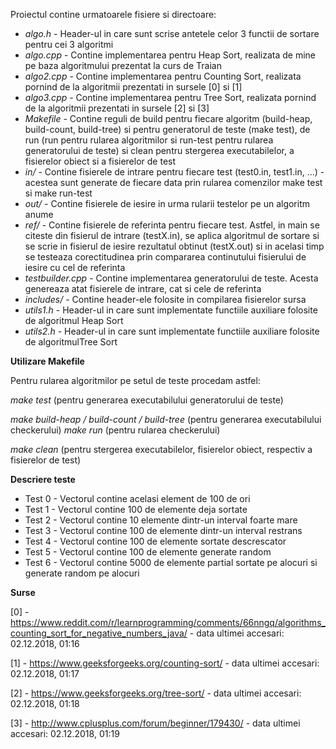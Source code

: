 Proiectul contine urmatoarele fisiere si directoare:
* *algo.h* - Header-ul in care sunt scrise antetele celor 3 functii de 
				 sortare pentru cei 3 algoritmi
* *algo.cpp* - Contine implementarea pentru Heap Sort, realizata de mine pe
	               baza algoritmului prezentat la curs de Traian
* *algo2.cpp* - Contine implementarea pentru Counting Sort, realizata 
	                pornind de la algoritmii prezentati in sursele [0] si [1]
* *algo3.cpp* - Contine implementarea pentru Tree Sort, realizata pornind 
	                de la algoritmii prezentati in sursele [2] si [3]
* *Makefile* - Contine reguli de build pentru fiecare algoritm (build-heap,
				   build-count, build-tree) si pentru generatorul de teste 
				   (make test), de run (run pentru rularea algoritmilor si 
				   run-test pentru rularea generatorului de teste) si clean 
				   pentru stergerea executabilelor, a fisierelor obiect si a 
				   fisierelor de test
* *in/* - Contine fisierele de intrare pentru fiecare test (test0.in, 
			  test1.in, ...) - acestea sunt generate de fiecare data prin 
		  rularea comenzilor make test si make run-test
* *out/* - Contine fisierele de iesire in urma rularii testelor pe un 
	           algoritm anume
* *ref/* - Contine fisierele de referinta pentru fiecare test. Astfel, in 
			   main se citeste din fisierul de intrare (testX.in), se aplica 
			   algoritmul de sortare si se scrie in fisierul de iesire 
			   rezultatul obtinut (testX.out) si in acelasi timp se testeaza 
			   corectitudinea prin compararea continutului fisierului de iesire 
			   cu cel de referinta
* *testbuilder.cpp* - Contine implementarea generatorului de teste. Acesta 
						  genereaza atat fisierele de intrare, cat si cele de 
						  referinta
* *includes/* - Contine header-ele folosite in compilarea fisierelor sursa
* *utils1.h* - Header-ul in care sunt implementate functiile auxiliare 
				   folosite de algoritmul Heap Sort
* *utils2.h* - Header-ul in care sunt implementate functiile auxiliare 
				   folosite de algoritmulTree Sort
						  
						  
**Utilizare Makefile**

Pentru rularea algoritmilor pe setul de teste procedam astfel:

*make test* (pentru generarea executabilului generatorului de teste)

*make build-heap / build-count / build-tree* (pentru generarea executabilului 
										   checkerului)
*make run* (pentru rularea checkerului)

*make clean* (pentru stergerea executabilelor, fisierelor obiect, respectiv a 
		   fisierelor de test)


**Descriere teste**
* Test 0 - Vectorul contine acelasi element de 100 de ori
* Test 1 - Vectorul contine 100 de elemente deja sortate
* Test 2 - Vectorul contine 10 elemente dintr-un interval foarte mare
* Test 3 - Vectorul contine 100 de elemente dintr-un interval restrans
* Test 4 - Vectorul contine 100 de elemente sortate descrescator
* Test 5 - Vectorul contine 100 de elemente generate random
* Test 6 - Vectorul contine 5000 de elemente partial sortate pe alocuri
				 si generate random pe alocuri

**Surse**

[0] - https://www.reddit.com/r/learnprogramming/comments/66nngq/algorithms_counting_sort_for_negative_numbers_java/
	- data ultimei accesari: 02.12.2018, 01:16
	
[1] - https://www.geeksforgeeks.org/counting-sort/
	- data ultimei accesari: 02.12.2018, 01:17
	
[2] - https://www.geeksforgeeks.org/tree-sort/
	- data ultimei accesari: 02.12.2018, 01:18
	
[3] - http://www.cplusplus.com/forum/beginner/179430/
	- data ultimei accesari: 02.12.2018, 01:19
